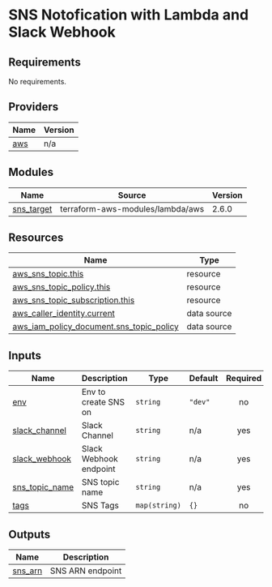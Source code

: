 # SNS Notofication with Lambda and Slack Webhook

<!-- BEGINNING OF PRE-COMMIT-TERRAFORM DOCS HOOK -->
## Requirements

No requirements.

## Providers

| Name | Version |
|------|---------|
| <a name="provider_aws"></a> [aws](#provider\_aws) | n/a |

## Modules

| Name | Source | Version |
|------|--------|---------|
| <a name="module_sns_target"></a> [sns\_target](#module\_sns\_target) | terraform-aws-modules/lambda/aws | 2.6.0 |

## Resources

| Name | Type |
|------|------|
| [aws_sns_topic.this](https://registry.terraform.io/providers/hashicorp/aws/latest/docs/resources/sns_topic) | resource |
| [aws_sns_topic_policy.this](https://registry.terraform.io/providers/hashicorp/aws/latest/docs/resources/sns_topic_policy) | resource |
| [aws_sns_topic_subscription.this](https://registry.terraform.io/providers/hashicorp/aws/latest/docs/resources/sns_topic_subscription) | resource |
| [aws_caller_identity.current](https://registry.terraform.io/providers/hashicorp/aws/latest/docs/data-sources/caller_identity) | data source |
| [aws_iam_policy_document.sns_topic_policy](https://registry.terraform.io/providers/hashicorp/aws/latest/docs/data-sources/iam_policy_document) | data source |

## Inputs

| Name | Description | Type | Default | Required |
|------|-------------|------|---------|:--------:|
| <a name="input_env"></a> [env](#input\_env) | Env to create SNS on | `string` | `"dev"` | no |
| <a name="input_slack_channel"></a> [slack\_channel](#input\_slack\_channel) | Slack Channel | `string` | n/a | yes |
| <a name="input_slack_webhook"></a> [slack\_webhook](#input\_slack\_webhook) | Slack Webhook endpoint | `string` | n/a | yes |
| <a name="input_sns_topic_name"></a> [sns\_topic\_name](#input\_sns\_topic\_name) | SNS topic name | `string` | n/a | yes |
| <a name="input_tags"></a> [tags](#input\_tags) | SNS Tags | `map(string)` | `{}` | no |

## Outputs

| Name | Description |
|------|-------------|
| <a name="output_sns_arn"></a> [sns\_arn](#output\_sns\_arn) | SNS ARN endpoint |
<!-- END OF PRE-COMMIT-TERRAFORM DOCS HOOK -->